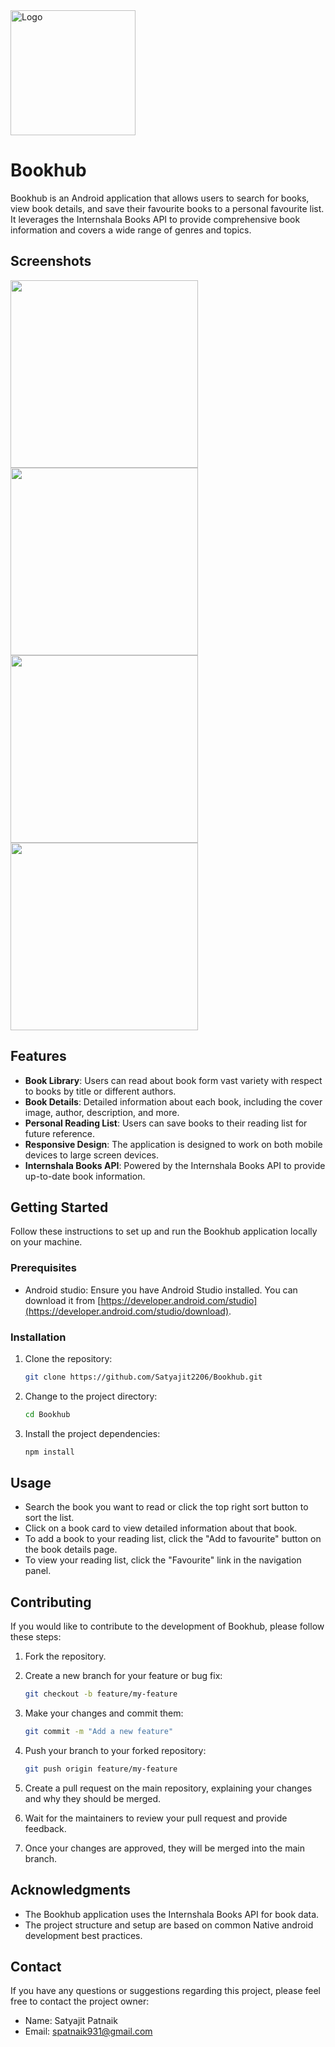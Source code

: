 <img src="https://github.com/SOUMYARANJAN-SAHOO/Bookhub/blob/master/Screenshots/book_app_icon_web.png" alt="Logo" width="200" height="200">

# Bookhub

Bookhub is an Android application that allows users to search for books, view book details, and save their favourite books to a personal favourite list. It leverages the Internshala Books API to provide comprehensive book information and covers a wide range of genres and topics.

## Screenshots
<img src="https://github.com/SOUMYARANJAN-SAHOO/Bookhub/blob/master/Screenshots/WhatsApp%20Image%202023-09-02%20at%2011.19.41%20(1).jpeg" width="300">
<img src="https://github.com/SOUMYARANJAN-SAHOO/Bookhub/blob/master/Screenshots/WhatsApp%20Image%202023-09-02%20at%2011.19.41.jpeg" width="300">
<img src="https://github.com/SOUMYARANJAN-SAHOO/Bookhub/blob/master/Screenshots/WhatsApp%20Image%202023-09-02%20at%2011.19.40%20(1).jpeg" width="300">
<img src="https://github.com/SOUMYARANJAN-SAHOO/Bookhub/blob/master/Screenshots/WhatsApp%20Image%202023-09-02%20at%2011.19.40.jpeg" width="300">


        
## Features

- **Book Library**: Users can read about book form vast variety with respect to books by title or different authors.
- **Book Details**: Detailed information about each book, including the cover image, author, description, and more.
- **Personal Reading List**: Users can save books to their reading list for future reference.
- **Responsive Design**: The application is designed to work on both mobile devices to large screen devices.
- **Internshala Books API**: Powered by the Internshala Books API to provide up-to-date book information.
## Getting Started

Follow these instructions to set up and run the Bookhub application locally on your machine.


### Prerequisites

- Android studio: Ensure you have Android Studio installed. You can download it from [https://developer.android.com/studio](https://developer.android.com/studio/download).

### Installation
1. Clone the repository:

   ```bash
   git clone https://github.com/Satyajit2206/Bookhub.git
   ``` 
2. Change to the project directory:

    ```bash
    cd Bookhub
    ```

4. Install the project dependencies:

   ```bash
   npm install
   ```
    


## Usage

- Search the book you want to read or click the top right sort button to sort the list.
- Click on a book card to view detailed information about that book.
- To add a book to your reading list, click the "Add to favourite" button on the book details page.
- To view your reading list, click the "Favourite" link in the navigation panel.
## Contributing

If you would like to contribute to the development of Bookhub, please follow these steps:

1. Fork the repository.

2. Create a new branch for your feature or bug fix:

   ```bash
   git checkout -b feature/my-feature
   ```

3. Make your changes and commit them:

   ```bash
   git commit -m "Add a new feature"
   ```

4. Push your branch to your forked repository:

   ```bash
   git push origin feature/my-feature
   ```

5. Create a pull request on the main repository, explaining your changes and why they should be merged.

6. Wait for the maintainers to review your pull request and provide feedback.

7. Once your changes are approved, they will be merged into the main branch.

## Acknowledgments

- The Bookhub application uses the Internshala Books API for book data.
- The project structure and setup are based on common Native android development best practices.

## Contact

If you have any questions or suggestions regarding this project, please feel free to contact the project owner:

- Name: Satyajit Patnaik
- Email: spatnaik931@gmail.com

